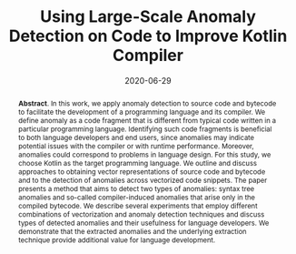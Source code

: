 ---
title: "Using Large-Scale Anomaly Detection on Code to Improve Kotlin Compiler"
authors: '<i>Timofey Bryksin, Victor Petukhov, Ilya Alexin, Stanislav Prikhodko, Alexey Shpilman, Vladimir Kovalenko, and Nikita Povarov</i>'
collection: publications
permalink: /publications/2020-06-29-kotlin-anomalies
date: 2020-06-29
venue: "proceedings of <b>MSR'20</b>"
paperurl: 'https://doi.org/10.1145/3379597.3387447'
pdf: 'https://arxiv.org/abs/2004.01618'
video: 'https://www.youtube.com/watch?v=6oAIzisevhA'
data: 'https://zenodo.org/record/3733794'
counter_id: 'C15'
level: 'A'
abstract: "<p><b>Abstract</b>. In this work, we apply anomaly detection to source code and bytecode to facilitate the development of a programming language and its compiler. We define anomaly as a code fragment that is different from typical code written in a particular programming language. Identifying such code fragments is beneficial to both language developers and end users, since anomalies may indicate potential issues with the compiler or with runtime performance. Moreover, anomalies could correspond to problems in language design. For this study, we choose Kotlin as the target programming language. We outline and discuss approaches to obtaining vector representations of source code and bytecode and to the detection of anomalies across vectorized code snippets. The paper presents a method that aims to detect two types of anomalies: syntax tree anomalies and so-called compiler-induced anomalies that arise only in the compiled bytecode. We describe several experiments that employ different combinations of vectorization and anomaly detection techniques and discuss types of detected anomalies and their usefulness for language developers. We demonstrate that the extracted anomalies and the underlying extraction technique provide additional value for language development.</p>"
---